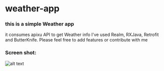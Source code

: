 # weather-app
### this is a simple Weather app 
it consumes apixu API to get Weather info 
 I've used Realm, RXJava, Retrofit and ButterKnife. Please feel free to add features or contribute with me 

### Screen shot:

![alt text](https://preview.ibb.co/njWyYp/Screenshot_20181008_172409.jpg)
